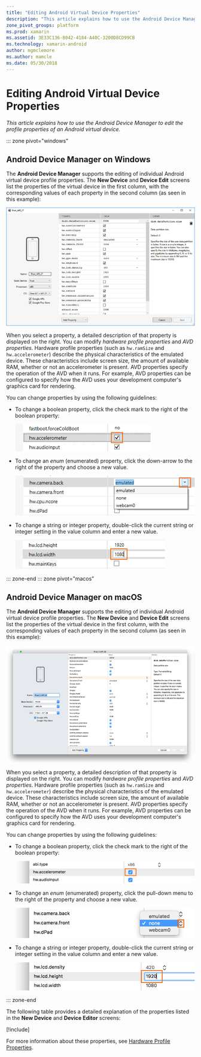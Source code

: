 ```yaml
---
title: "Editing Android Virtual Device Properties"
description: "This article explains how to use the Android Device Manager to edit the profile properties of an Android virtual device."
zone_pivot_groups: platform
ms.prod: xamarin
ms.assetid: 3E33C136-8042-4184-A40C-3200D8CD99CB
ms.technology: xamarin-android
author: mgmclemore
ms.author: mamcle
ms.date: 05/30/2018
---
```


# Editing Android Virtual Device Properties

_This article explains how to use the Android Device Manager to edit the
profile properties of an Android virtual device._

::: zone pivot="windows"

## Android Device Manager on Windows

The **Android Device Manager** supports the editing of individual
Android virtual device profile properties. The **New Device** and
**Device Edit** screens list the properties of the virtual device in
the first column, with the corresponding values of each property in the
second column (as seen in this example): 

[![Example New Device screen](device-properties-images/win/01-new-device-editor-sml.png)](device-properties-images/win/01-new-device-editor.png#lightbox)

When you select a property, a detailed description of that property is
displayed on the right. You can modify *hardware profile properties*
and *AVD properties*. Hardware profile properties (such as `hw.ramSize`
and `hw.accelerometer`) describe the physical characteristics of the
emulated device. These characteristics include screen size, the amount
of available RAM, whether or not an accelerometer is present. AVD
properties specify the operation of the AVD when it runs. For example,
AVD properties can be configured to specify how the AVD uses your
development computer's graphics card for rendering.

You can change properties by using the following guidelines:

-   To change a boolean property, click the check mark to the right of
    the boolean property:

    ![Changing a boolean property](device-properties-images/win/02-boolean-value.png)

-   To change an *enum* (enumerated) property, click the down-arrow to
    the right of the property and choose a new value.

    ![Changing an enum property](device-properties-images/win/04-enum-value.png)

-   To change a string or integer property, double-click the current
    string or integer setting in the value column and enter a new value.

    ![Changing an integer property](device-properties-images/win/03-integer-value.png)

::: zone-end
::: zone pivot="macos"

## Android Device Manager on macOS

The **Android Device Manager** supports the editing of individual
Android virtual device profile properties. The **New Device** and
**Device Edit** screens list the properties of the virtual device in
the first column, with the corresponding values of each property in the
second column (as seen in this example): 

[![Example New Device screen](device-properties-images/mac/01-new-device-editor-sml.png)](device-properties-images/mac/01-new-device-editor.png#lightbox)

When you select a property, a detailed description of that property is
displayed on the right. You can modify *hardware profile properties*
and *AVD properties*. Hardware profile properties (such as `hw.ramSize`
and `hw.accelerometer`) describe the physical characteristics of the
emulated device. These characteristics include screen size, the amount
of available RAM, whether or not an accelerometer is present. AVD
properties specify the operation of the AVD when it runs. For example,
AVD properties can be configured to specify how the AVD uses your
development computer's graphics card for rendering.

You can change properties by using the following guidelines:

-   To change a boolean property, click the check mark to the right of
    the boolean property:

    ![Changing a boolean property](device-properties-images/mac/02-boolean-value.png)

-   To change an *enum* (enumerated) property, click the pull-down menu
    to the right of the property and choose a new value.

    ![Changing an enum property](device-properties-images/mac/04-enum-value.png)

-   To change a string or integer property, double-click the current
    string or integer setting in the value column and enter a new value.

    ![Changing an integer property](device-properties-images/mac/03-integer-value.png)

::: zone-end

The following table provides a detailed explanation of the properties
listed in the **New Device** and **Device Editor** screens:

[!include[](~/android/includes/emulator-properties.md)]

For more information about these properties, see
[Hardware Profile Properties](https://developer.android.com/studio/run/managing-avds.html#hpproperties).

